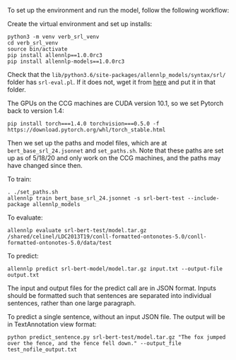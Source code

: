 To set up the environment and run the model, follow the following workflow:

Create the virtual environment and set up installs:
```
python3 -m venv verb_srl_venv
cd verb_srl_venv
source bin/activate
pip install allennlp==1.0.0rc3
pip install allennlp-models==1.0.0rc3
```
Check that the `lib/python3.6/site-packages/allennlp_models/syntax/srl/` folder has `srl-eval.pl`. If it does not, wget it from [here](https://github.com/allenai/allennlp-models/blob/83a14c4f4bef0c3e99f47dd1f380b48cbbba0ba6/allennlp_models/syntax/srl/srl-eval.pl) and put it in that folder.

The GPUs on the CCG machines are CUDA version 10.1, so we set Pytorch back to version 1.4:
```
pip install torch===1.4.0 torchvision===0.5.0 -f https://download.pytorch.org/whl/torch_stable.html
```

Then we set up the paths and model files, which are at `bert_base_srl_24.jsonnet` and `set_paths.sh`. Note that these paths are set up as of 5/18/20 and only work on the CCG machines, and the paths may have changed since then.

To train:
```
. ./set_paths.sh
allennlp train bert_base_srl_24.jsonnet -s srl-bert-test --include-package allennlp_models
```

To evaluate:
```
allennlp evaluate srl-bert-test/model.tar.gz /shared/celinel/LDC2013T19/conll-formatted-ontonotes-5.0/conll-formatted-ontonotes-5.0/data/test
```

To predict:
```
allennlp predict srl-bert-model/model.tar.gz input.txt --output-file output.txt
```
The input and output files for the predict call are in JSON format. Inputs should be formatted such that sentences are separated into individual sentences, rather than one large paragraph.

To predict a single sentence, without an input JSON file. The output will be in TextAnnotation view format:
```
python predict_sentence.py srl-bert-test/model.tar.gz "The fox jumped over the fence, and the fence fell down." --output_file test_nofile_output.txt 
```
